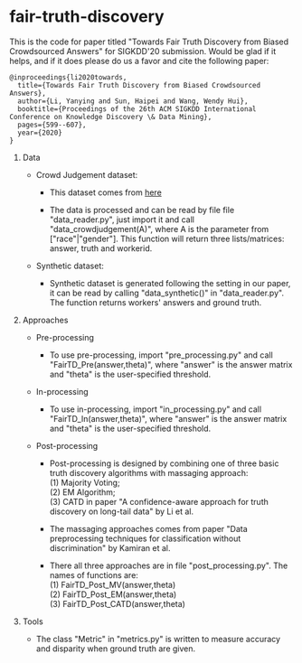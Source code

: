 # fair-truth-discovery

This is the code for paper titled "Towards Fair Truth Discovery from Biased Crowdsourced Answers" for SIGKDD'20 submission. Would be glad if it helps, and if it does please do us a favor and cite the following paper:

```
@inproceedings{li2020towards,
  title={Towards Fair Truth Discovery from Biased Crowdsourced Answers},
  author={Li, Yanying and Sun, Haipei and Wang, Wendy Hui},
  booktitle={Proceedings of the 26th ACM SIGKDD International Conference on Knowledge Discovery \& Data Mining},
  pages={599--607},
  year={2020}
}
```

1. Data

	- Crowd Judgement dataset:
		
		* This dataset comes from [here](https://farid.berkeley.edu/downloads/publications/scienceadvances17/)

		* The data is processed and can be read by file file "data_reader.py", just import it and call "data_crowdjudgement(A)", where A is the parameter from ["race"|"gender"]. This function will return three lists/matrices: answer, truth and workerid.

	- Synthetic dataset:
		* Synthetic dataset is generated following the setting in our paper, it can be read by calling "data_synthetic()" in "data_reader.py". The function returns workers' answers and ground truth.

2. Approaches

	- Pre-processing
		* To use pre-processing, import "pre_processing.py" and call "FairTD_Pre(answer,theta)", where "answer" is the answer matrix and "theta" is the user-specified threshold.

	- In-processing
		* To use in-processing, import "in_processing.py" and call "FairTD_In(answer,theta)", where "answer" is the answer matrix and "theta" is the user-specified threshold.

	- Post-processing
		* Post-processing is designed by combining one of three basic truth discovery algorithms with massaging approach:  
			(1) Majority Voting;  
			(2) EM Algorithm;  
			(3) CATD in paper "A confidence-aware approach for truth discovery on long-tail data" by Li et al.  

		* The massaging approaches comes from paper "Data preprocessing techniques for classification without discrimination" by Kamiran et al.

		* There all three approaches are in file "post_processing.py". The names of functions are:  
			(1) FairTD_Post_MV(answer,theta)  
			(2) FairTD_Post_EM(answer,theta)  
			(3) FairTD_Post_CATD(answer,theta)  

3. Tools

	- The class "Metric" in "metrics.py" is written to measure accuracy and disparity when ground truth are given. 